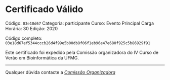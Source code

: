 # Certificado Válido

Código: `03e18d67`
Categoria: participante
Curso: Evento Principal
Carga Horária: 30
Edição: 2020


Código completo: `03e18d67ef5344cccb26d4f99e5b00db8f06f1eb96e47e680f925c5b86929f91`


Este certificado foi expedido pela Comissão organizadora do IV Curso de Verão em Bioinformática da UFMG.

----

Qualquer dúvida contacte a [_Comissão Organizadora_](<mailto:cursobioinfoufmg@gmail.com$subject=[Certificados]>)

